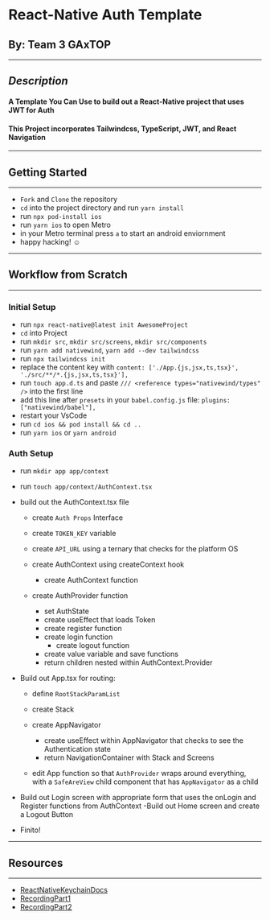 # React-Native Auth Template

## By: Team 3 GAxTOP

---

## **_Description_**

#### A Template You Can Use to build out a React-Native project that uses JWT for Auth

#### This Project incorporates Tailwindcss, TypeScript, JWT, and React Navigation

---

## Getting Started

---

- `Fork` and `Clone` the repository
- `cd` into the project directory and run `yarn install`
- run `npx pod-install ios`
- run `yarn ios` to open Metro
- in your Metro terminal press `a` to start an android enviornment
- happy hacking! ☺️

---

## Workflow from Scratch

---

### Initial Setup

- run `npx react-native@latest init AwesomeProject`
- `cd` into Project
- run `mkdir src`, `mkdir src/screens`, `mkdir src/components`
- run `yarn add nativewind`, `yarn add --dev tailwindcss`
- run `npx tailwindcss init`
- replace the content key with `content: ['./App.{js,jsx,ts,tsx}', './src/**/*.{js,jsx,ts,tsx}'],`
- run `touch app.d.ts` and paste `/// <reference types="nativewind/types" />` into the first line
- add this line after `presets` in your `babel.config.js` file: `plugins: ["nativewind/babel"],`
- restart your VsCode
- run `cd ios && pod install && cd ..`
- run `yarn ios` or `yarn android`

### Auth Setup

- run `mkdir app app/context`
- run `touch app/context/AuthContext.tsx`
- build out the AuthContext.tsx file

  - create `Auth Props` Interface
  - create `TOKEN_KEY` variable
  - create `API_URL` using a ternary that checks for the platform OS
  - create AuthContext using createContext hook
    - create AuthContext function
  - create AuthProvider function

    - set AuthState
    - create useEffect that loads Token
    - create register function
    - create login function
      - create logout function
    - create value variable and save functions
    - return children nested within AuthContext.Provider

- Build out App.tsx for routing:

  - define `RootStackParamList`
  - create Stack
  - create AppNavigator

    - create useEffect within AppNavigator that checks to see the Authentication state
    - return NavigationContainer with Stack and Screens

  - edit App function so that `AuthProvider` wraps around everything, with a `SafeAreView` child component that has `AppNavigator` as a child

- Build out Login screen with appropriate form that uses the onLogin and Register functions from AuthContext
  -Build out Home screen and create a Logout Button
- Finito!

---

## Resources

---

- [ReactNativeKeychainDocs](https://github.com/oblador/react-native-keychain)
- [RecordingPart1](https://drive.google.com/drive/u/2/folders/1p-dxb0lSyd0BJQB-uSrrx4rHg0U2M2EQ)
- [RecordingPart2](https://drive.google.com/drive/u/2/folders/1tKTA-wpkCkMtU8wDOv686Sry6nfY3j0s)
